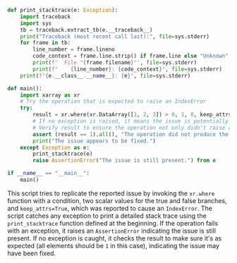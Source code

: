 ```python
def print_stacktrace(e: Exception):
    import traceback
    import sys
    tb = traceback.extract_tb(e.__traceback__)
    print("Traceback (most recent call last):", file=sys.stderr)
    for frame in tb:
        line_number = frame.lineno
        code_context = frame.line.strip() if frame.line else "Unknown"
        print(f'  File "{frame.filename}"', file=sys.stderr)
        print(f"    {line_number}: {code_context}", file=sys.stderr)
    print(f"{e.__class__.__name__}: {e}", file=sys.stderr)

def main():
    import xarray as xr
    # Try the operation that is expected to raise an IndexError
    try:
        result = xr.where(xr.DataArray([1, 2, 3]) > 0, 1, 0, keep_attrs=True)
        # If no exception is raised, it means the issue is potentially fixed.
        # Verify result to ensure the operation not only didn't raise an error but worked as expected.
        assert (result == 1).all(), "The operation did not produce the expected result."
        print("The issue appears to be fixed.")
    except Exception as e:
        print_stacktrace(e)
        raise AssertionError("The issue is still present.") from e

if __name__ == "__main__":
    main()
```

This script tries to replicate the reported issue by invoking the `xr.where` function with a condition, two scalar values for the true and false branches, and `keep_attrs=True`, which was reported to cause an `IndexError`. The script catches any exception to print a detailed stack trace using the `print_stacktrace` function defined at the beginning. If the operation fails with an exception, it raises an `AssertionError` indicating the issue is still present. If no exception is caught, it checks the result to make sure it's as expected (all elements should be `1` in this case), indicating the issue may have been fixed.